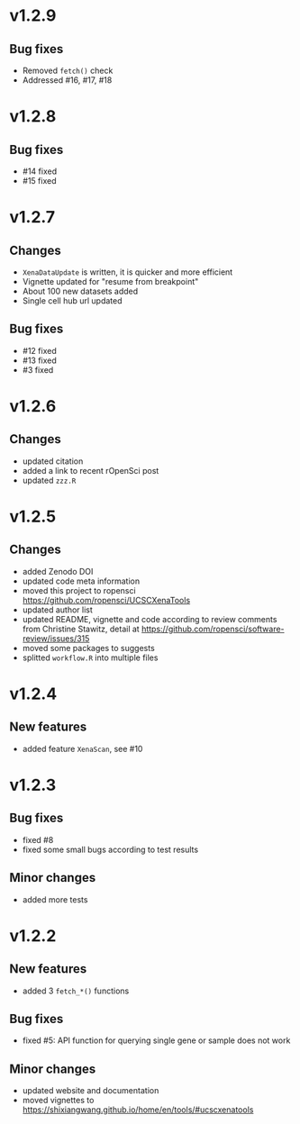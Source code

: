# v1.2.9

## Bug fixes

* Removed `fetch()` check
* Addressed #16, #17, #18

# v1.2.8

## Bug fixes

* #14 fixed
* #15 fixed

# v1.2.7

## Changes

* `XenaDataUpdate` is written, it is quicker and more efficient
* Vignette updated for "resume from breakpoint"
* About 100 new datasets added
* Single cell hub url updated

## Bug fixes

* #12 fixed
* #13 fixed
* #3 fixed

# v1.2.6

## Changes

* updated citation
* added a link to recent rOpenSci post
* updated `zzz.R`

# v1.2.5

## Changes

* added Zenodo DOI
* updated code meta information
* moved this project to ropensci <https://github.com/ropensci/UCSCXenaTools>
* updated author list
* updated README, vignette and code according to review comments from Christine Stawitz, detail at <https://github.com/ropensci/software-review/issues/315>
* moved some packages to suggests
* splitted `workflow.R` into multiple files

# v1.2.4

## New features

* added feature `XenaScan`, see #10

# v1.2.3

## Bug fixes

- fixed #8
- fixed some small bugs according to test results

## Minor changes

- added more tests

# v1.2.2

## New features

- added 3 `fetch_*()` functions

## Bug fixes

- fixed #5: API function for querying single gene or sample does not work

## Minor changes

* updated website and documentation
* moved vignettes to <https://shixiangwang.github.io/home/en/tools/#ucscxenatools>
